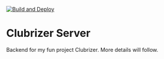[![Build and Deploy](https://github.com/clubrizer/server/actions/workflows/deploy.yaml/badge.svg)](https://github.com/clubrizer/server/actions/workflows/deploy.yaml)

# Clubrizer Server

Backend for my fun project Clubrizer. More details will follow.
